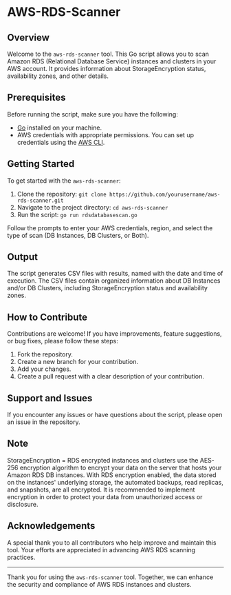 # AWS-RDS-Scanner

## Overview
Welcome to the `aws-rds-scanner` tool. This Go script allows you to scan Amazon RDS (Relational Database Service) instances and clusters in your AWS account. It provides information about StorageEncryption status, availability zones, and other details.

## Prerequisites
Before running the script, make sure you have the following:

- [Go](https://golang.org/) installed on your machine.
- AWS credentials with appropriate permissions. You can set up credentials using the [AWS CLI](https://docs.aws.amazon.com/cli/latest/userguide/cli-configure-files.html).

## Getting Started
To get started with the `aws-rds-scanner`:

1. Clone the repository: `git clone https://github.com/yourusername/aws-rds-scanner.git`
2. Navigate to the project directory: `cd aws-rds-scanner`
3. Run the script: `go run rdsdatabasescan.go`

Follow the prompts to enter your AWS credentials, region, and select the type of scan (DB Instances, DB Clusters, or Both).

## Output
The script generates CSV files with results, named with the date and time of execution. The CSV files contain organized information about DB Instances and/or DB Clusters, including StorageEncryption status and availability zones.

## How to Contribute
Contributions are welcome! If you have improvements, feature suggestions, or bug fixes, please follow these steps:

1. Fork the repository.
2. Create a new branch for your contribution.
3. Add your changes.
4. Create a pull request with a clear description of your contribution.

## Support and Issues
If you encounter any issues or have questions about the script, please open an issue in the repository.

## Note
StorageEncryption = RDS encrypted instances and clusters use the AES-256 encryption algorithm to encrypt your data on the server that hosts your Amazon RDS DB instances. With RDS encryption enabled, the data stored on the instances' underlying storage, the automated backups, read replicas, and snapshots, are all encrypted.
It is recommended to implement encryption in order to protect your data from unauthorized access or disclosure.

## Acknowledgements
A special thank you to all contributors who help improve and maintain this tool. Your efforts are appreciated in advancing AWS RDS scanning practices.

---
Thank you for using the `aws-rds-scanner` tool. Together, we can enhance the security and compliance of AWS RDS instances and clusters.
